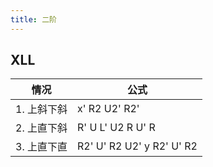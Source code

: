 ```yaml
---
title: 二阶
---
```


## XLL

 情况       | 公式
 ---------- | ------
1. 上斜下斜 | x' R2 U2' R2'
2. 上直下斜 | R' U L' U2 R U' R 
3. 上直下直 | R2' U' R2 U2' y R2' U' R2 

